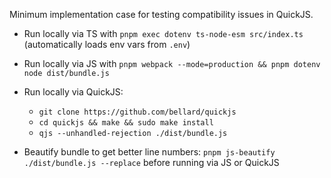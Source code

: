 Minimum implementation case for testing compatibility issues in QuickJS.

- Run locally via TS with `pnpm exec dotenv ts-node-esm src/index.ts` (automatically loads env vars from `.env`)
- Run locally via JS with `pnpm webpack --mode=production && pnpm dotenv node dist/bundle.js`
- Run locally via QuickJS: 
    - `git clone https://github.com/bellard/quickjs`
    - `cd quickjs && make && sudo make install`
    - `qjs --unhandled-rejection ./dist/bundle.js`

- Beautify bundle to get better line numbers: `pnpm js-beautify ./dist/bundle.js --replace` before running via JS or QuickJS